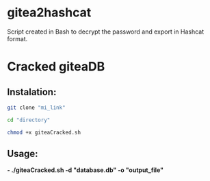 # gitea2hashcat
Script created in Bash to decrypt the password and export in Hashcat format.

# Cracked giteaDB

## Instalation:

```bash
git clone "mi_link"
```

```bash
cd "directory"
```
```bash
chmod +x giteaCracked.sh
```
## Usage:

**- ./giteaCracked.sh -d "database.db" -o "output_file"**

